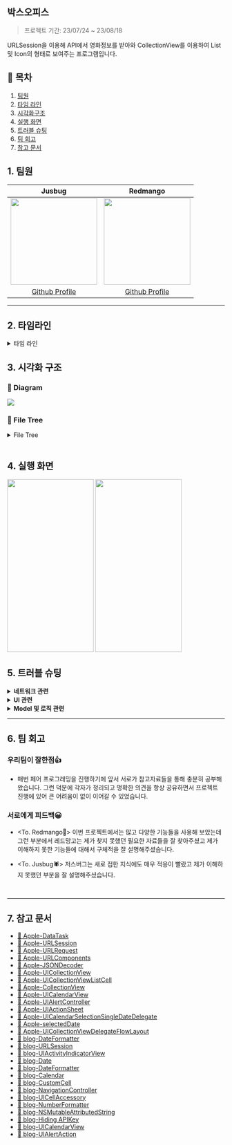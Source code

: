 ## 박스오피스
> 프로젝트 기간: 23/07/24 ~ 23/08/18

URLSession을 이용해 API에서 영화정보를 받아와 CollectionView를 이용하여 List 및 Icon의 형태로 보여주는 프로그램입니다.

## 📂 목차
1. [팀원](#1.)
2. [타임 라인](#2.)
3. [시각화구조](#3.)
4. [실행 화면](#4.)
5. [트러블 슈팅](#5.)
6. [팀 회고](#6.)
7. [참고 문서](#7.)

<a id="1."></a>

## 1. 팀원
| Jusbug | Redmango |
| :--------: | :--------: |
| <Img src = "https://github.com/JusBug/ios-box-office/assets/125210310/549c2726-aa5a-48cc-a39a-7c10d10bdda5" width="200" height="200"> | <Img src = "https://github.com/JusBug/ios-box-office/assets/125210310/c1a12752-eda0-4c4d-8a58-0cc8dccd7707"  width="200" height="200"> |
|[Github Profile](https://github.com/JusBug) |[Github Profile](https://github.com/redmango1447) |
- - -
<a id="2."></a>

## 2. 타임라인

<details>
<summary>타임 라인</summary>
<div markdown="1">
    
### 2023.07.24.(월)
- `BoxOffice` 데이터 타입 구현
- `JSONDecodingHelper` 구현

### 2023.07.25.(화)
- `Unit Test` 케이스 구현

### 2023.07.26.(수)
- API서버와 통신하는 `APIManager` 타입 구현
- `fetchData()`` 구현
- Completion Handler 생성

### 2023.07.27.(목)
- `Movie` 데이터 타입 구현
- Test Double 공부

### 2023.07.28.(금)
- 조회할 대상인 `Service` 타입 구현
- `URLrequest` 생략
- `fetchData()`에 Service type에 따른 분기처리
- 제네릭 `DecodeJSON()`` 메서드 생성

### 2023.07.31.(월)
- `APIError` 타입 구현
- `APIService`로 타입 이름 수정
- `JSONDecodingHelper` 삭제
- `fetchData()`의 `completion` 클로저의 결과 반환 타입을 `Result` 타입을 수정

### 2023.08.01.(화)
- if let으로 `completion(error)` 처리, 불필요한 print 삭제

### 2023.08.02.(수)
- `UICollectionView` 및 `UICollectionViewCell` 구현
- `fetchData()`를 호출해서 decode처리하는 `callAPIManager()`` 구현
- `UIRefreshControl()`을 이용해 당겨서 새로고침 기능 구현
- 어제의 날짜를 받아오는 `DateProvider`와 URLComponents로 URLString을 반환하는 `configureURLSession()`` 구현

### 2023.08.03.(목)
- `NavigationItem.title`에 어제 날짜 표기
- `APIKey` 숨김처리
- `UICollectionViewListCell`을 이용해 Accessory 구현

### 2023.08.04.(금)
- README 작성

### 2023.08.07.(월)
- 개인 공부

### 2023.08.08.(화)
- `CalenderView`를 이용한 날짜선택 기능 구현
- 선택된 날짜를 저장할수 있게 처리

### 2023.08.09.(수)
- 선택된 날짜를 전달받아 URL 생성 후 다시 API에 요청하는 기능 구현
- `DateProvider` 기능 분리
- `URLManager` 싱글톤 적용

### 2023.08.10.(목)
- 당겨서 새로고침할때 API에 재요청 기능 구현
- API에서 요청 결과가 왔을때 `refreshControl`을 `endRefreshing()`하는 기능 구현

### 2023.08.11.(금)
- README 작성
    
### 2023.08.14.(월)
- 개인 공부

### 2023.08.15.(화)
- 화면 모드 변경을 위한 버튼 및 `AlertAction`을 이용한 기능 구현
- `IconMode`의 `CustomCell` 생성 및 등록
- `IsIconMode`에 따라 반환하는 `Cell` 및 분기처리

### 2023.08.16.(수)
- `IconCell`의 레이아웃 및 폰트 설정 및 `Cell`의 구분선 구현
- `Label`의 텍스트 스타일, `CollectionView`의 높이 등 UI의 수정
- `MainView`의 레이아웃 수정 및 `ListCell` 오토레이아웃 설정

### 2023.08.17.(목)
- 개인 공부


### 2023.08.18.(금)
- README 작성

</div>
</details>
<a id="3."></a>


## 3. 시각화 구조

### 📐 Diagram
![](https://hackmd.io/_uploads/Bkf3ouh3n.png)

### 🌲 File Tree

<details>
<summary>File Tree</summary>
<div markdown="1">

```
.
├── BoxOffice
│   ├── App
│   │   ├── AppDelegate.swift
│   │   └── SceneDelegate.swift
│   ├── Controller
│   │   ├── CalendarViewController.swift
│   │   ├── CollectionViewIconCell.swift
│   │   ├── CollectionViewListCell.swift
│   │   ├── Enum
│   │   │   └── Arrow.swift
│   │   ├── MainViewController.swift
│   │   └── Protocol+
│   │       └── CalendarViewControllerDelegate.swift
│   ├── Model
│   │   ├── APIManager.swift
│   │   ├── DTO
│   │   │   ├── BoxOffice.swift
│   │   │   └── Movie.swift
│   │   ├── DateProvider.swift
│   │   ├── Error
│   │   │   ├── APIError.swift
│   │   │   └── DateProviderError.swift
│   │   ├── Extension
│   │   │   ├── HideAPIKey++Bundle.swift
│   │   │   └── JSONDecoder+.swift
│   │   ├── JSONDecodingHelper.swift
│   │   └── URLManager.swift
│   ├── Resources
│   │   ├── APIKey.plist
│   │   ├── Info.plist
│   └── View
│       ├── Base.lproj
│       │   ├── LaunchScreen.storyboard
│       │   └── Main.storyboard
│       ├── CollectionViewIconCell.xib
│       └── CollectionViewListCell.xib
└── README.md
```

</div>
</details>

</br>
<a id="4."></a>

## 4. 실행 화면

<Img src = "https://hackmd.io/_uploads/H1iuid2n2.gif" width="200" height="400">
<Img src = "https://hackmd.io/_uploads/B1gm3d323.gif" width="200" height="400">
</br>
<a id="5."></a>

## 5. 트러블 슈팅

<details>
    <summary><b>네트워크 관련</b></summary>
<div markdown="1">
    
### 1-1. <HTTP 연결 이슈>

🤯 **문제상황** 
ATP 보안 기능으로 인해 HTTP에 대한 접근이 차단되어 테스트를 진행할 수 없었습니다.
![](https://hackmd.io/_uploads/rktGMWAqn.png)

🔥 **해결방법**
ATP에 도메인을 추가하여 해당 도메인에 HTTP에 대한 연결을 허용할 수 있도록 설정해주면서 해결할 수 있었습니다.
![](https://hackmd.io/_uploads/rynMz-R9h.png)

- - -
### 1-2. <재활용성 이슈>

🤯 **문제상황**
요구사항에선
> 1. 오늘의 일일 박스오피스 조회
> 2. 영화 개별 상세 조회

위와같이 2가지의 데이터를 받아오길 원했습니다.
처음엔 매개변수로 URLString을 넘겨줄까했지만 URL이 너무 길어 가독성이 상당히 떨어지는 문제가 있었고, 기존에는 조회할 타입을 직접 넣어서 메서드를 구현했기 때문에 여러 타입의 정보를 가져올 수 있는 재활용성 측면에서 부족한 코드였습니다.

🔥 **해결방법**

enum으로 Service타입을 만든뒤 사용하는 쪽에선 매개변수로 Service를 받게하여 해결하였습니다.
```swift
enum Service: String {
    case dailyBoxOffice = "https://kobis.or.kr/kobisopenapi/webservice/rest/boxoffice/searchDailyBoxOfficeList.json?key=f5eef3421c602c6cb7ea224104795888&targetDt=202a30725"
    case movieDetailInfo = "http://www.kobis.or.kr/kobisopenapi/webservice/rest/movie/searchMovieInfo.json?key=9edeb739e275f3013ffb896c2ff41cfe&targetDt=20230724"
    
    var type: Any {
        switch self {
        case .dailyBoxOffice:
            return BoxOffice.self
        case .movieDetailInfo:
            return Movie.self
        }
    }
}

func fetchData(service: Service, completion: @escaping (Data?) -> Void) { ... }
```
- - -
### 1-3. **<URLRequest 객체의 필요성>**

🤯 **문제상황** 
기존에는 받아온 `URL`을 `URLRequest`로 다시 받아오면서 `DataTask`와 함께 서버로 요청을 넘겨주면서 응답을 받아왔는데, 사실 따로 메서드를 특정하거나 헤더/바디 등 다른 정보를 넘겨주지 않았기 때문에 불필요한 부분이라고 느껴졌습니다.

```Swift
var request = URLRequest(url: url)

// request.httpMethod = "GET"
// request.addValue("Bearer ...")
```

🔥 **해결방법**
`URLRequest` 객체 생성을 생략하고 URL을 바로 `DataTask`에 넘겨주는 것으로 수정했습니다. 다만 이렇게 되면 요청할 때 구성된 정보와 기능이 제한이 되지만 현재에서는 불필요한 부분이라고 생각합니다.

- - -
### 1-4. **<의존성 이슈>**

🤯 **문제상황**
기존에 `APIManager`의 `fetchData()`에서 `completion` 클로저가 결과 값을 반환해준 이후 switch-case로 인자로 전달받은 `APIservice` 타입에 따라 `decodeJSON()`으로 디코딩을 처리해주는 로직이었습니다. 하지만 이렇게 되면, 이후에 데이터 타입이 추가 되거나 삭제 될 경우 해당 타입도 같이 수정해야 하는 의존성 문제가 생길 수 있습니다.

```Swift
completion(.success(safeData))

switch service {
case .dailyBoxOffice:
    if let decodedData: BoxOffice = jsonDecoder.decodeJSON(data: safeData) {
        print(decodedData)
    } else {
        print("Decoding Error")
    }
case .movieDetailInfo:
    if let decodedData: Movie = jsonDecoder.decodeJSON(data: safeData) {
        print(decodedData)
    } else {
        print("Decoding Error")
    }
}

```

🔥 **해결방법**
JSONDecoder의 Extension으로 `decodeJSON()`을 빼와서 확장하고, VC의 `callAPIManager()`에서 디코딩을 처리하도록 하여 APIManager의 `fetchData()`에서는 오로지 API와 통신하는 기능만 관리하게 해주면서 DIP에 준수하도록 수정했습니다. 그 결과, 결합도를 낮추고 유지보수 측면에서 용이하게 되었습니다. 

```Swift
private func callAPIManager() {
    APIManager().fetchData(service: .dailyBoxOffice) { [weak self] result in
        let jsonDecoder = JSONDecoder()
        switch result {
        case .success(let data):
            if let decodedData: BoxOffice = jsonDecoder.decodeJSON(data: data) {
                self?.boxOffice = decodedData
                self?.updateCollectionView()
            } else {
                print("Decoding Error")
            }
        case .failure(let error):
            print(error)
        }
    }
}
```

### 1-5. **<APIKey 관리>**
🤯 **문제상황**
 깃허브에 APIKey가 올라가 공유되고 있었습니다. key가 유출된다면 다양한 보안 사고가 발생할 수 있으므로 저희는 APIKey를 숨기고자 했습니다.
    
🔥 **해결방법**
    .plist파일을 만들고 key를 그곳에 등록시킨뒤 .gitignore를 활용해 깃 추적을 방지해줬습니다. 사용시엔 `Bundle`을 확장하여 활용해 사용해주었는데, 이 extension파일에 .plist의 위치와 파일명이 나와있어 이 파일도 추적방지를 해줘야하는가 고민해봤지만 명확한 답이 떠오르지 않아 우선은 놔두기로 결정했습니다.
    
![](https://hackmd.io/_uploads/SkKMpfYsh.png)

- - -
### 1-6. **<URL 관리>**

🤯 **문제상황**
기존에는 urlString에 host와 path 등, 모든 url 정보를 갖도록 넣어주었습니다.하지만 이렇게 되면 요청하고자 하는 인터페이스를 따로 정의할 수가 없어 API서버와의 접근성에 제한이 생기는 구조가 될 수 밖에 없었습니다.
```Swift
var url: String {
        switch self {
        case .dailyBoxOffice:
            return "https://kobis.or.kr/kobisopenapi/webservice/rest/boxoffice/searchDailyBoxOfficeList.json?key=f5eef3421c602c6cb7ea224104795888&targetDt=202a30725"
        case .movieDetailInfo:
            return "http://www.kobis.or.kr/kobisopenapi/webservice/rest/movie/searchMovieInfo.json?key=9edeb739e275f3013ffb896c2ff41cfe&targetDt=20230724"
        }
    }
```

🔥 **해결방법**
`URLComponents`클래스를 이용하여 데이터 타입과 날짜 등 요청하고자 하는 경로와 인터페이스와 따라서 URL을 임의적으로 구성하고 API서버와 통신할 수 있도록 해결했습니다. 이를 통해서 복잡했던 URL파라미터들을 분리하여 가독성을 높이고 더 안전하게 관리할 수 있게 되었습니다.
    
```Swift
func configureURLSession(key: String, path: String) -> URL? {
    let dateProvider = DateProvider()
    let targetDate = dateProvider.updateYesterday(.urlDate)
    var urlComponents = URLComponents()
    
    urlComponents.scheme = "https"
    urlComponents.host = "www.kobis.or.kr"
    urlComponents.path = path
    urlComponents.queryItems = [
        URLQueryItem(name: "key", value: key),
        URLQueryItem(name: "targetDt", value: targetDate)
    ]
    
    return urlComponents.url
}
```

</div>
</details>

<details>
    <summary><b>UI 관련</b></summary>
<div markdown="1">

### 2-1. **<CollectionViewListCell>**
    
🤯 **문제상황**
 기존의 CollectionViewCell에선 예시화면에서 나온 Accessory를 구현할 수 없었습니다.
    
🔥 **해결방법**
자료를 조금 찾아보니 iOS 버전 14.0 이상부터 사용할 수 있는 CollectionViewListCell을 발견했습니다. 기존의 CollectionViewCell타입을 CollectionViewListCell으로 변경한뒤 Accessory 프로퍼티를 활용하여 셀 우측에`>`를 추가해 주었습니다. 
    
```swift
 func collectionView(_ collectionView: UICollectionView, cellForItemAt indexPath: IndexPath) -> UICollectionViewCell {
        guard let cell = collectionView.dequeueReusableCell(withReuseIdentifier: "cell", for: indexPath) as? CollectionViewListCell else { return UICollectionViewListCell() }
    
cell.accessories = [.disclosureIndicator()]
```
    
### 2-2. **<UIRefreshControl>**

🤯 **문제상황**
 당겨서 새로고침 기능을 구현하기 위해 UIRefreshControl()를 활용했습니다. 다만 아래와 같이 새로고침이 끝나기도 전에 애니메이션을 cell이 덮는 상황이 발생하였습니다.

🔥 **해결방법**
기존 DispatchQueue.main.async를 asyncAfter로 변경한뒤 2초간의 여유 시간을 주었습니다.
 
<Img src = "https://hackmd.io/_uploads/BJon7MFs3.gif" width="200" height="400"><Img src = "https://hackmd.io/_uploads/rkSHEGKin.gif" width="200" height="400">
    
- - -
### 2-3. **<선택한 날짜로 `selectedDate` 변경>**
    
🤯 **문제상황**
`calenderButton`을 클릭하여 `CalendarView`가 떴을 때 조회한 어제 날짜로 미리 선택되게 하고 다시 다른 날짜를 클릭하고 달력이 떴을 때 이전에 선택했던 날짜로 선택이 되어 있도록 설정할 때 어떤 속성으로 접근을 해야하는지 몰라 엄청 헤맸었습니다.
    
🔥 **해결방법**
`UICalendarSelectionSingleDate` 클래스는 사용자가 선택한 하나 이상의 날짜를 추적하는 개체로서 `SelectedDate`과 함께 날짜의 선택 값을 지정해 줄 수 있었습니다. 따라서 `selectedDate`가 nil일 경우는 `yesterday`를 선택하고, 선택된 날짜가 있을 경우에는 selectedDateComponent로 지정하여 구현했습니다.
    
```Swift
private func showCalendarView() {
    // some code
    let selectedDateComponent = getDateComponent(selectedDate ?? yesterday)
    let dateSelection = UICalendarSelectionSingleDate(delegate: self)
    dateSelection.selectedDate = selectedDateComponent
    // some code
}
```

### 2-4. **<CollectionView 하단에 버튼 추가>**
    
🤯 **문제상황**
기존에는 `CollectionView`를 `Safe area` 영역까지 크기를 설정했기 때문에 하단에 화면모드변경 버튼을 추가하려면 `CollectionView`의 높이를 다시 잡아주어야 했습니다. 하지만 레이아웃 설정이 충돌이 나면서 변경이 되지 않는 문제가 있었습니다.

🔥 **해결방법**
기존의 `Constraint'에서 잡아줬던 `Safe area` 설정을 제거하고 height 값을 직접 넣어주면서 해결할 수 있었습니다.
    

    
- - -
### 2-5. **<iconCell 레이아웃 설정>**
    
🤯 **문제상황**
iconCell을 생성한 뒤 그대로 뷰를 그리게 되면 각셀은 뷰의 left, right에 붙어있고 각 cell의 간격도 격차가 커서 View와 cell그리고 cell 간의 레이아웃을 잡아줘야 하는 문제가 있었습니다. 

🔥 **해결방법**
`UICollectionViewDelegateFlowLayout` 프로토콜을 채택하여 셀의 너비와 높이, 뷰와 셀의 간격 그리고 셀의 라인 값을 설정해주며 전체적인 `listCell`과 `iconCell`의 레이아웃을 잡아주었습니다.
```Swift
extension MainViewController: UICollectionViewDelegateFlowLayout {
    func collectionView(_ collectionView: UICollectionView, layout collectionViewLayout: UICollectionViewLayout, sizeForItemAt indexPath: IndexPath) -> CGSize {
        let viewWidth = collectionView.bounds.width
        let viewHeight = collectionView.bounds.height
        
        if isIconMode {
            let cellWidth = (viewWidth - 20 * 3) / 2
            return CGSize(width: cellWidth, height: cellWidth)
        } else {
            return CGSize(width: viewWidth, height: viewHeight / 9)
        }
    }
    
    func collectionView(_ collectionView: UICollectionView, layout collectionViewLayout: UICollectionViewLayout, insetForSectionAt section: Int) -> UIEdgeInsets {
        if isIconMode {
            return UIEdgeInsets(top: 20, left: 20, bottom: 20, right: 20)
        } else {
            return UIEdgeInsets.zero
        }
    }
    
    func collectionView(_ collectionView: UICollectionView, layout collectionViewLayout: UICollectionViewLayout, minimumLineSpacingForSectionAt section: Int) -> CGFloat {
        if isIconMode {
            return 10
        } else {
            return 0
        }
    }
}

```
- - -
### 2-6. **<cell 경계선 설정>**
🤯 **문제상황**
각 셀들을 구분짓기 위해서 기존에는 단순하게 셀의 간격을 두고`backgroundColor`를 넣어 경계가 보이도록 설정하였는데 이번에는 각 셀들에 `layer`에 너비를 주고 컬러를 넣어 경계선이 보이도록 수정했습니다. 하지만 셀들이 서로 겹치는 `layer`에서는 경계선들의 두께가 불규칙적으로 상이해지는 문제가 발생했습니다.
    
```Swift
override func layoutSubviews() {
    super.layoutSubviews()
    self.layer.borderWidth = 1
    self.layer.borderColor = UIColor.black.cgColor
}
```
![](https://hackmd.io/_uploads/Bkozp0K33.png)

🔥 **해결방법**
`isIconMode` 변수에 따라 `willSet`을 통해 값이 변경되기 직전, 즉 화면모드가 변경되기 직전에 레이아웃을 설정해주는 로직을 구현했습니다. `UICollectionViewFlowLayout` 아이콘 모드의 레이아웃을 잡아주고, `UICollectionLayoutListConfiguration`은 리스트 모드의 레이아웃을 잡아주고 있습니다. 여기 리스트 모드에서는 `appearance`를 `.plain`으로 주게 되면서 리스트 셀들의 경계선이 그어지고 일렬로 표시되는 레이아웃을 갖게되면서 문제를 해결할 수 있었습니다.
    
```Swift
var isIconMode: Bool = false {
    willSet(newVal){
       changeLayout(newValue: newVal)
    }
}

private func configureFlowLayout() {
    let layout = UICollectionViewFlowLayout()
    collectionView.setCollectionViewLayout(layout, animated: false)
}

private func configureListLayout() {
    let configuration = UICollectionLayoutListConfiguration(appearance: .plain)
    let layout = UICollectionViewCompositionalLayout.list(using: configuration)
    collectionView.setCollectionViewLayout(layout, animated: false)
}

private func changeLayout(newValue: Bool) {
    if newValue == true {
        configureFlowLayout()
    } else {
        configureListLayout()
    }
}

```

![](https://hackmd.io/_uploads/HJ5P60Kn3.png)
- - -
    
### 2-7. **<cell의 크기를 벗어난 Label.text 처리>**
🤯 **문제상황**
영화 제목이 긴 경우에는 하단의 다른 내용들이 밀려 정보가 가려지고, 관객수가 커지는 경우에는 셀의 범위를 벗어나 Label의 내용이 ...으로 잘리게되는 문제가 발생하였습니다.
    
- 영화제목의 길이로 인한 내용 잘림
![](https://hackmd.io/_uploads/S1MyvJ923.png)
- 많은 관객수에 따른 내용 잘림
![](https://hackmd.io/_uploads/Sy6JI193n.png)

🔥 **해결방법**
영화 제목은 `allowsDefaultTighteningForTruncation`을 이용하여 label의 너비를 초과하는 경우에도 텍스트를 조절하여 label에 맞게 표시하고, 관객수 정보는 `adjustsFontSizeToFitWidth` 속성을 이용하여 label의 내용이 잘릴 때 자동으로 폰트사이즈를 조절하도록 하였고 추가적으로 셀의 크기는 정해져 있기 때문에 label의 라인의 갯수를 따로 지정해주어 최대한 모든 정보가 담기도록 문제를 해결했습니다.
```Swift
audiNumberLabel.adjustsFontSizeToFitWidth = true
audiNumberLabel.numberOfLines = 1

movieNameLabel.allowsDefaultTighteningForTruncation = true
movieNameLabel.numberOfLines = 2
```
![](https://hackmd.io/_uploads/r1CnuJqh3.png)

    
</div>
</details>

<details>
    <summary><b>Model 및 로직 관련</b></summary>
<div markdown="1">

### 3-1. <데이터 타입 구현>

🤯 **문제상황**
일일 박스오피스의 데이터 형식이 크게 boxOfficeType, showRange, dailyBoxOfficeList로 이루어져 있고 dailyBoxOfficeList 배열 안에 Rank number 순으로 그 안에서 영화들의 각 데이터 요소들을 관리하고 있는데, 처음에는 배열 안의 데이터만 구현할 것인지 아니면 전체 구조를 가져오는 타입을 구현할지 고민하게 되었습니다.
```Swift
struct MovieInfo: Decodable {
    let rankNumber: String
    let rank: String
    let rankInten: String
    ...
```

🔥 **해결방법**
애초에 json파일을 파싱하는 과정에서 json의 데이터 구조와 구조체에 구현한 타입 구조가 다르게 되면 디코딩 에러가 발생하는 이슈가 있었기 때문에 구조를 같게 타입을 구현해 주며 해결하였습니다.
```Swift
struct BoxOffice: Decodable {
    let boxOfficeResult: BoxOfficeInfo
}

struct BoxOfficeInfo: Decodable {
    let boxOfficeType: String
    let showRange: String
    let dailyBoxOfficeList: [MovieInfo]
    
    private enum CodingKeys: String, CodingKey {
        case boxOfficeType = "boxofficeType"
        case showRange
        case dailyBoxOfficeList
    }
}

struct MovieInfo: Decodable {
    let rankNumber: String
    let rank: String
    let rankInten: String
    ...
```
- - -

### 3-2. **<어제 날짜 가져오기>**

🤯 **문제상황**
 어제 날짜를 받아오기 위해 `DateProvider`타입을 생성해줬습니다.
문제는 어제 날짜를 사용하려는 곳이 `URL`과 `NavigationBar`의 `Title`인데 두 곳의 포맷이 서로 달랐습니다.

🔥 **해결방법**
처음으로 생각난 방법은 날짜를 받아오는 메서드를 만들고 별도로 별개의 포맷을 적용, 반환해주는 메소드를 만드는 방식이였습니다. 두번째로 생각난 방법은 enum으로 사용처의 따른 포맷을 case로 만들어 활용하는 방식이였습니다. 확장성 및 유지보수면에서 포맷의 수만큼 별개의 메서드가 계속 만들어져야하는 첫번째 방법보단 case만 추가하면 되는 두번째 방법이 좀 더 효율적이라고 느껴져 enum을 만들어 적용하였습니다.
```swift
struct DateProvider {
    var dateFormatter = DateFormatter()
    
    func updateYesterday(_ form: DateForm) -> String? {
        ...
        
        dateFormatter.dateFormat = form.rawValue
        
        return dateFormatter.string(from: yesterday)
    }
}

enum DateForm: String {
    case urlDate = "YYYYMMdd"
    case viewTitle = "YYYY-MM-dd"
}

```
    
- - -
### 3-3. **<delegate 이슈>**
    
🤯 **문제상황**
`delgate`를 통해서 `UICalendarViewDelegate`를 준수하고 있는 클래스에 선택된 `date`를 전달하고 각 클래스에서 `didSelectDate()`를 구현하여 처리를 해주는데 여기서 url을 반환해주는 `APISerive` 타입이 열거형이라 해당 프로토콜을 준수할 수가 없어 `delegate`를 지정해주지 못하는 문제가 있었습니다.
    
🔥 **해결방법**
수정 초반에는 `APIService` 타입을 클래스로 변경해주며 `didSelectDate()`를 정의해주었으나, `APIService`은 단순히 날짜 정보를 저장하고 url을 생성하여 API요청을 하는 역할을 하기 때문에 해당 메서드를 같이 정의하는 것이 어색하다고 판단했습니다. 따라서 구조체로 변경해주었고 delegate방식이 아닌 `APIService`의 `Singleton` 인스턴스를 생성하여 `selectedDate`를 공유하는 방법으로 해결하였습니다.

```Swift
struct APIService {
    static var shared = APIService()
    var selectedDate: Date?
    // some code
}
```
```Swift
class MainViewController: UIViewController, CalendarViewControllerDelegate {
    // some code
    func didSelectDate(_ date: Date) {
        selectedDate = date
        APIService.shared.selectedDate = date
        // some code
    }
}
```

</div>
</details>


- - -
<a id="6."></a>

## 6. 팀 회고

### 우리팀이 잘한점👍
- 매번 페어 프로그래밍을 진행하기에 앞서 서로가 참고자료들을 통해 충분히 공부해왔습니다. 그런 덕분에 각자가 정리되고 명확한 의견을 항상 공유하면서 프로젝트 진행에 있어 큰 어려움이 없이 이어갈 수 있었습니다.
    
### 서로에게 피드백😀
    
- <To. Redmango🥭>
이번 프로젝트에서는 많고 다양한 기능들을 사용해 보았는데 그런 부분에서 레드망고는 제가 찾지 못했던 필요한 자료들을 잘 찾아주셨고 제가 이해하지 못한 기능들에 대해서 구체적을 잘 설명해주셨습니다.

- <To. Jusbug🕷️>
저스버그는 새로 접한 지식에도 매우 적응이 빨랐고 제가 이해하지 못했던 부분을 잘 설명해주셨습니다.
    
</br>

- - -
<a id="7."></a>

## 7. 참고 문서

- [🍎 Apple-DataTask ](https://developer.apple.com/documentation/foundation/urlsession/1407613-datatask)
- [🍎 Apple-URLSession](https://developer.apple.com/documentation/foundation/urlsession)
- [🍎 Apple-URLRequest](https://developer.apple.com/documentation/foundation/urlrequest)
- [🍎 Apple-URLComponents](https://developer.apple.com/documentation/foundation/urlcomponents)
- [🍎 Apple-JSONDecoder](https://developer.apple.com/documentation/foundation/jsondecode)
- [🍎 Apple-UICollectionView](https://developer.apple.com/documentation/uikit/uicollectionview)
- [🍎 Apple-UICollectionViewListCell](https://developer.apple.com/documentation/uikit/uicollectionviewlistcell)
- [🍎 Apple-CollectionView](https://developer.apple.com/documentation/uikit/uicollectionview)
- [🍎 Apple-UICalendarView](https://developer.apple.com/documentation/uikit/uicalendarview)
- [🍎 Apple-UIAlertController](https://developer.apple.com/documentation/uikit/uialertcontroller)
- [🍎 Apple-UIActionSheet](https://developer.apple.com/documentation/uikit/uiactionsheet)
- [🍎 Apple-UICalendarSelectionSingleDateDelegate](https://developer.apple.com/documentation/uikit/uicalendarselectionsingledatedelegate)
- [🍎 Apple-selectedDate](https://developer.apple.com/documentation/uikit/uicalendarselectionsingledate/3972032-selecteddate)
- [🍎 Apple-UICollectionViewDelegateFlowLayout](https://developer.apple.com/documentation/uikit/uicollectionviewdelegateflowlayout)
- [📖 blog-DateFormatter](https://formestory.tistory.com/6)
- [📖 blog-URLSession](https://greatpapa.tistory.com/66)
- [📖 blog-UIActivityIndicatorView](https://velog.io/@qudgh849/UIActivityIndicatorView-%EC%82%AC%EC%9A%A9%EB%B2%95)
- [📖 blog-Date](https://garamm.tistory.com/m/132)
- [📖 blog-DateFormatter](https://hururuek-chapchap.tistory.com/156)
- [📖 blog-Calendar](https://es1015.tistory.com/511)
- [📖 blog-CustomCell](https://velog.io/@jyw3927/Swift-Custom-Cell%EB%A1%9C-UICollectionView-%EA%B5%AC%ED%98%84%ED%95%98%EA%B8%B0-i4xtxih4)
- [📖 blog-NavigationController](https://velog.io/@5n_tak/Swift-ViewController-%ED%99%94%EB%A9%B4%EC%A0%84%ED%99%98-%EB%B0%A9%EB%B2%95)
- [📖 blog-UICellAccessory](https://sujinnaljin.medium.com/ios-uicellaccessory-%EC%A2%85%EB%A5%98-%EC%95%8C%EC%95%84%EB%B3%B4%EA%B8%B0-335d3f4a1f3c)
- [📖 blog-NumberFormatter](https://jinsangjin.tistory.com/104)
- [📖 blog-NSMutableAttributedString](https://roniruny.tistory.com/144)
- [📖 blog-Hiding APIKey](https://leeari95.tistory.com/76)
- [📖 blog-UICalendarView ](https://ohwhatisthis.tistory.com/23)
- [📖 blog-UIAlertAction](https://scshim.tistory.com/220)
